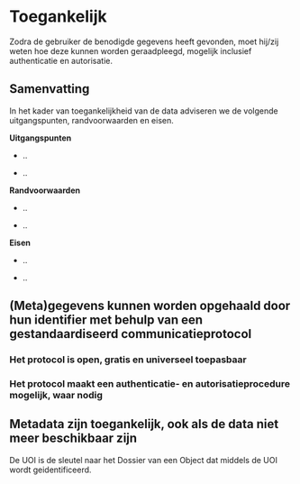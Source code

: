 Toegankelijk
============

Zodra de gebruiker de benodigde gegevens heeft gevonden, moet hij/zij weten hoe
deze kunnen worden geraadpleegd, mogelijk inclusief authenticatie en
autorisatie.

Samenvatting
------------

In het kader van toegankelijkheid van de data adviseren we de volgende
uitgangspunten, randvoorwaarden en eisen.

**Uitgangspunten**

-   ..

-   ..

**Randvoorwaarden**

-   ..

-   ..

**Eisen**

-   ..

-   ..

(Meta)gegevens kunnen worden opgehaald door hun identifier met behulp van een gestandaardiseerd communicatieprotocol
--------------------------------------------------------------------------------------------------------------------

### Het protocol is open, gratis en universeel toepasbaar

### Het protocol maakt een authenticatie- en autorisatieprocedure mogelijk, waar nodig

Metadata zijn toegankelijk, ook als de data niet meer beschikbaar zijn
----------------------------------------------------------------------

De UOI is de sleutel naar het Dossier van een Object dat middels de UOI wordt
geidentificeerd.
